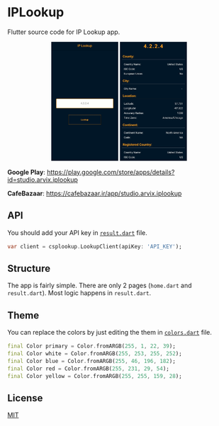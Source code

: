 # IPLookup
Flutter source code for IP Lookup app.

 <p align="center">
   <img width="30%" alt="Screenshot" src="https://github.com/Navid2zp/IPLookup/raw/main/Screenshot_1.jpg" />
   <img width="30%" alt="Screenshot" src="https://github.com/Navid2zp/IPLookup/raw/main/Screenshot_2.jpg" />
 </p>


**Google Play**: https://play.google.com/store/apps/details?id=studio.arvix.iplookup

**CafeBazaar**: https://cafebazaar.ir/app/studio.arvix.iplookup


## API
You should add your API key in [`result.dart`](https://github.com/Navid2zp/IPLookup/blob/e5467f2452de5c3d244b38491f2528ceca87932b/ip_lookup/lib/pages/result.dart#L17) file.

```dart
var client = csplookup.LookupClient(apiKey: 'API_KEY');
```

## Structure
The app is fairly simple. There are only 2 pages (`home.dart` and `result.dart`). Most logic happens in `result.dart`.


## Theme
You can replace the colors by just editing the them in [`colors.dart`](https://github.com/Navid2zp/IPLookup/blob/main/ip_lookup/lib/colors/colors.dart) file.

```dart
final Color primary = Color.fromARGB(255, 1, 22, 39);
final Color white = Color.fromARGB(255, 253, 255, 252);
final Color blue = Color.fromARGB(255, 46, 196, 182);
final Color red = Color.fromARGB(255, 231, 29, 54);
final Color yellow = Color.fromARGB(255, 255, 159, 28);
```


License
----

[MIT][1]


[1]: https://github.com/Navid2zp/IPLookup/blob/main/LICENSE
